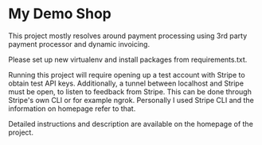 
# My Demo Shop

This project mostly resolves around payment processing using 3rd party payment processor and dynamic invoicing.

Please set up new virtualenv and install packages from requirements.txt.

Running this project will require opening up a test account with Stripe to obtain test API keys. Additionally, a tunnel between localhost and Stripe must be open, to listen to feedback from Stripe. This can be done through Stripe's own CLI or for example ngrok. Personally I used Stripe CLI and the information on homepage refer to that.

Detailed instructions and description are available on the homepage of the project.